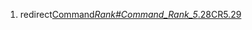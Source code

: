 1.  redirect[Command*Rank#Command_Rank_5*.28CR5.29](Command_Rank.md#Command_Rank_5_.28CR5.29 "wikilink")
